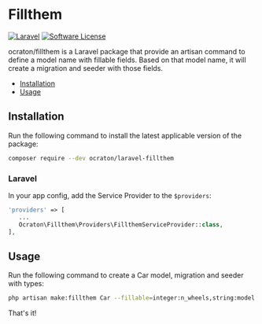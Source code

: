 # Fillthem

[![Laravel][ico-laravel]][link-laravel]
[![Software License][ico-license]](LICENSE)

ocraton/fillthem is a Laravel package that provide an artisan command to define a model name with fillable fields. Based on that model name, it will create a migration and seeder with those fields.


- [Installation](#installation)
- [Usage](#usage)


## Installation

Run the following command to install the latest applicable version of the package:

```bash
composer require --dev ocraton/laravel-fillthem
```


### Laravel

In your app config, add the Service Provider to the `$providers`:

 ```php
'providers' => [
    ...
    Ocraton\Fillthem\Providers\FillthemServiceProvider::class,
],
```

## Usage

Run the following command to create a Car model, migration and seeder with types:

```bash
php artisan make:fillthem Car --fillable=integer:n_wheels,string:model
```

That's it!



[ico-laravel]: https://img.shields.io/static/v1?label=laravel&message=%E2%89%A56.0&color=ff2d20&logo=laravel&style=flat-square
[ico-license]: https://img.shields.io/badge/license-MIT-brightgreen.svg?style=flat-square

[link-laravel]: https://laravel.com